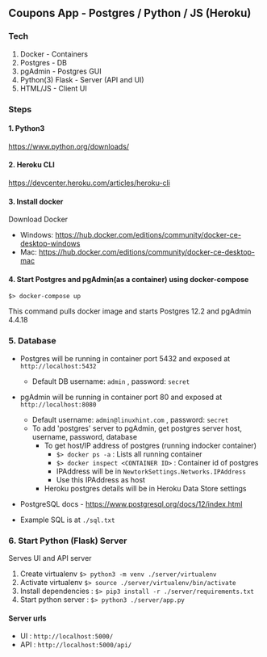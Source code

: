 ## Coupons App - Postgres / Python / JS (Heroku)

### Tech
1. Docker - Containers
2. Postgres - DB
3. pgAdmin - Postgres GUI
4. Python(3) Flask - Server (API and UI)
5. HTML/JS - Client UI

### Steps
#### 1. Python3
https://www.python.org/downloads/

#### 2. Heroku CLI
https://devcenter.heroku.com/articles/heroku-cli

#### 3. Install docker
Download Docker 
- Windows: https://hub.docker.com/editions/community/docker-ce-desktop-windows
- Mac: https://hub.docker.com/editions/community/docker-ce-desktop-mac

#### 4. Start Postgres and pgAdmin(as a container) using docker-compose
`$> docker-compose up` 

This command pulls docker image and starts Postgres 12.2 and pgAdmin 4.4.18

### 5. Database

- Postgres will be running in container port 5432 and exposed at `http://localhost:5432`

  - Default DB username: `admin` , password:  `secret`

- pgAdmin will be running in container port 80 and exposed at `http://localhost:8080`

  - Default username: `admin@linuxhint.com` , password:  `secret`
  - To add 'postgres' server to pgAdmin, get postgres server host, username, password, database
    - To get host/IP address of postgres (running indocker container)
      - `$> docker ps -a` : Lists all running container
      - `$> docker inspect <CONTAINER ID>` : Container id of postgres
      - IPAddress will be in `NewtorkSettings.Networks.IPAddress`
      - Use this IPAddress as host
    - Heroku postgres details will be in Heroku Data Store settings

- PostgreSQL docs - https://www.postgresql.org/docs/12/index.html
- Example SQL is at `./sql.txt`

### 6. Start Python (Flask) Server
  Serves UI and API server

  1. Create virtualenv `$> python3 -m venv ./server/virtualenv`
  2. Activate virtualenv `$> source ./server/virtualenv/bin/activate`
  3. Install dependencies : `$> pip3 install -r ./server/requirements.txt`
  4. Start python server : `$> python3 ./server/app.py`

#### Server urls
- UI : `http://localhost:5000/`
- API : `http://localhost:5000/api/`
